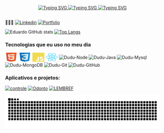 <div align="center">
  <a href="https://git.io/typing-svg">
    <img src="https://readme-typing-svg.demolab.com?font=Fira+Code&weight=500&size=22&pause=1000&color=00FF00&center=true&vCenter=true&random=false&width=524&lines=%E2%8A%B9+OLA MUNDO!+%E2%8A%B9+" alt="Typing SVG">
     </a>
    <a href="https://git.io/typing-svg">
    <img src="https://readme-typing-svg.demolab.com?font=Fira+Code&weight=500&size=22&pause=4000&color=00FF00&center=true&vCenter=true&random=false&width=524&lines=SOU ROBERTO EDUARDO!" alt="Typing SVG">
     </a>
  <a href="https://git.io/typing-svg">
    <img src="https://readme-typing-svg.demolab.com?font=Fira+Code&weight=500&size=22&pause=8000&color=00FF00&center=true&vCenter=true&random=false&width=524&lines=DESENVOLVEDOR FULL STACK!" alt="Typing SVG">
     </a>
 
</div>

<img align="center" alt="" src="./src/header-gif.gif">


👨🏻‍💻 [![Linkedin](	https://img.shields.io/badge/LinkedIn-0077B5?style=for-the-badge&logo=linkedin&logoColor=white)](https://www.linkedin.com/in/roberto-eduardo-md01/) [![Portfolio](	https://img.shields.io/badge/Portfolio-000000?style=for-the-badge&logo=vercel&logoColor=red)](https://roberto-eduardo-portfolio.vercel.app/)

![Eduardo GitHub stats](https://github-readme-stats.vercel.app/api?username=robertoeduardomd&show_icons=true&theme=highcontrast&count_private=true)
[![Top Langs](https://github-readme-stats.vercel.app/api/top-langs/?username=robertoeduardomd&layout=donut&theme=highcontrast)](https://github.com/robertoeduardomd/github-readme-stats)

### Tecnologias que eu uso no meu dia

<div style="display: inline_block">
  <img align="center" alt="Dudu-HTML" height="30" width="40" src="https://raw.githubusercontent.com/devicons/devicon/master/icons/html5/html5-original.svg">
  <img align="center" alt="Dudu-CSS" height="30" width="40" src="https://raw.githubusercontent.com/devicons/devicon/master/icons/css3/css3-original.svg">
  <img align="center" alt="Dudu-Js" height="30" width="40" src="https://raw.githubusercontent.com/devicons/devicon/master/icons/javascript/javascript-plain.svg">
  <img align="center" alt="Dudu-React" height="30" width="40" src="https://raw.githubusercontent.com/devicons/devicon/master/icons/react/react-original.svg">
  <img align="center" alt="Dudu-Node" height="30" width="40" src="https://cdn.jsdelivr.net/gh/devicons/devicon@latest/icons/nodejs/nodejs-plain-wordmark.svg" />
  <img align="center" alt="Dudu-Java" height="35" width="45" src="https://cdn.jsdelivr.net/gh/devicons/devicon@latest/icons/java/java-original.svg" />
  <img align="center" alt="Dudu-Mysql" height="35" width="45" src="https://cdn.jsdelivr.net/gh/devicons/devicon@latest/icons/mysql/mysql-original-wordmark.svg" />
  <img align="center" alt="Dudu-MongoDB" height="35" width="45" src="https://cdn.jsdelivr.net/gh/devicons/devicon@latest/icons/mongodb/mongodb-plain-wordmark.svg" />
  <img align="center" alt="Dudu-Git" height="35" width="45" src="https://cdn.jsdelivr.net/gh/devicons/devicon@latest/icons/git/git-plain-wordmark.svg" />
  <img align="center" alt="Dudu-GitHub" height="35" width="45" src="https://cdn.jsdelivr.net/gh/devicons/devicon@latest/icons/github/github-original.svg"  />
 <i class="devicon-github-original"></i>
</div>

### Aplicativos e projetos:


[![controle](	https://img.shields.io/badge/controle-000000?style=for-the-badge&logo=vercel&logoColor=white)](https://controle-de-despezasversaosimples.vercel.app//)
[![Odonto](	https://img.shields.io/badge/Odonto-000000?style=for-the-badge&logo=vercel&logoColor=blue)](https://odontoesteticaversaosimples.vercel.app/)
[![LEMBREF](	https://img.shields.io/badge/Lembref-000000?style=for-the-badge&logo=vercel&logoColor=yellow)](https://lembref.vercel.app/)

<picture align="center">
  <source media="(prefers-color-scheme: dark)" srcset="https://raw.githubusercontent.com/robertoeduardomd/robertoeduardomd/output/github-contribution-grid-snake-dark.svg">
  <source media="(prefers-color-scheme: light)" srcset="https://raw.githubusercontent.com/robertoeduardomd/robertoeduardomd/output/github-contribution-grid-snake-dark.svg">
  <img align="center" alt="github contribution grid snake animation" src="https://raw.githubusercontent.com/robertoeduardomd/robertoeduardomd/output/github-contribution-grid-snake.svg">
</picture>


